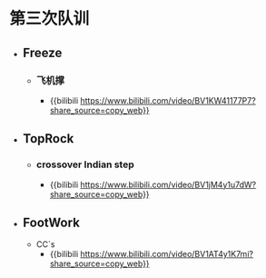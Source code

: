 # 第三次队训
- ## Freeze
	- ### 飞机撑
		- {{bilibili https://www.bilibili.com/video/BV1KW41177P7?share_source=copy_web}}
- ## TopRock
	- ### crossover Indian step
		- {{bilibili https://www.bilibili.com/video/BV1jM4y1u7dW?share_source=copy_web}}
- ## FootWork
	- CC`s
		- {{bilibili https://www.bilibili.com/video/BV1AT4y1K7mi?share_source=copy_web}}